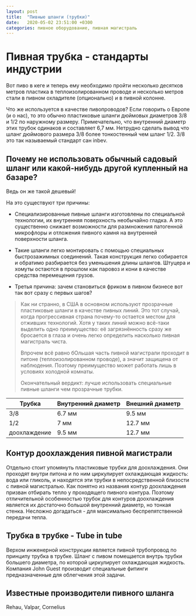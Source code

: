 ```yaml
---
layout: post
title:  "Пивные шланги (трубки)"
date:   2020-05-02 23:51:00 +0300
categories: пивное оборудование, пивная магистраль
---
```

# Пивная трубка - стандарты индустрии
Вот пиво в кеге и теперь ему необходимо пройти несколько десятков метров пластика в теплоизолированном проводе и несколько метров стали в пивном охладителе (опционально) и в пивной колонне.

Что же используется в качестве пивопроводов? Если говорить о Европе (и о нас), то это обычно пластиковые шланги дюймовых диаметров 3/8 и 1/2 по наружному размеру. Примечательно, что внутренний диаметр этих трубок одинаков и составляет 6,7 мм. Нетрудно сделать вывод что шланг дюймового размера 3/8 более тонкостенный чем шланг 1/2. 3/8 это так называемый стандарт сан inbev.

## Почему не использовать обычный садовый шланг или какой-нибудь другой купленный на базаре?

Ведь он же такой дешевый!

На это существуют три причины:

- Специализированные пивные шланги изготовлены по специальной технологии, их внутренняя поверхность необычайно гладка. А это существенно снижает возможности для размножения патогенной микрофлоры и отложения пивного камня на внутренней поверхности шланга.

- Такие шланги легко монтировать с помощью специальных быстрозажимных соединений. Такая конструкция легко собирается и обратимо разбирается без уменьшения длины шлангов. Штуцера и хомуты остаются в прошлом как паровоз и кони в качестве средства перемещения грузов.

- Третья причина: зачем становиться фриком в пивном бизнесе вот так вот сразу с первых шагов?

> Как ни странно, в США в основном используют прозрачные пластиковые шланги в качестве пивных линий. Это тот случай, когда прогрессивная страна почему-то остается местом для отживших технологий. Хотя у таких линий можно всё-таки выделить одно преимущество: её загрязнённость сразу же бросается в глаза и очень легко определить насколько пивная магистраль чиста.
>
> Впрочем всё равно бОльшая часть пивной магистрали проходит в питоне (теплоизолированном проводе), а значит защищена от наблюдения. Поэтому преимущество может работать лишь в условиях холодной комнаты.
>
> Окончательный вердикт: лучше использовать специальные пивные шланги чем прозрачные трубки.

Трубка | Внутренний диаметр | Внешний диаметр
-|-|-
3/8 | 6.7 мм | 9.5 мм
1/2 | 7 мм | 12.7 мм
доохлаждение | 9.5 мм | 12.7 мм

## Контур доохлаждения пивной магистрали

Отдельно стоит упомянуть пластиковые трубки для доохлаждения. Они проходят внутри питона и по ним циркулирует охлаждающая жидкость: вода или гликоль, и находятся эти трубки в непосредственной близости с пивной магистралью. Как понятно из названия контур доохлаждения призван отбирать тепло у проходящего пивного контура. Поэтому отличительной особенностью трубок для контуров доохлаждения является их достаточно большой внутренний диаметр, но тонкая стенка. Несложно догадаться - для максимально беспрепятственной передачи тепла.

## Трубка в трубке - Tube in tube

Верхом инженерной конструкции является пивной трубопровод по принципу трубка в трубке. Шланг с пивом помещается внутрь трубки большего диаметра, по которой циркулирует охлаждающая жидкость.
Компания John Guest производит специальные фитинги предназначенные для облегчения этой задачи.

## Известные производители пивного шланга
Rehau, Valpar, Cornelius
